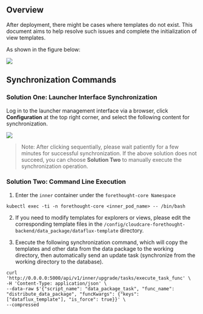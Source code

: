 ## Overview

After deployment, there might be cases where templates do not exist. This document aims to help resolve such issues and complete the initialization of view templates.

As shown in the figure below:

![](img/noscenes_1.png)

## Synchronization Commands

### Solution One: Launcher Interface Synchronization

Log in to the launcher management interface via a browser, click **Configuration** at the top right corner, and select the following content for synchronization.

![](img/noscenes_2.png)

> Note: After clicking sequentially, please wait patiently for a few minutes for successful synchronization. If the above solution does not succeed, you can choose **Solution Two** to manually execute the synchronization operation.

### Solution Two: Command Line Execution

1. Enter the `inner` container under the `forethought-core Namespace`

```shell
kubectl exec -ti -n forethought-core <inner_pod_name> -- /bin/bash
```

2. If you need to modify templates for explorers or views, please edit the corresponding template files in the `/config/cloudcare-forethought-backend/data_package/dataflux-template` directory.

3. Execute the following synchronization command, which will copy the templates and other data from the data package to the working directory, then automatically send an update task (synchronize from the working directory to the database).

```shell
curl 'http://0.0.0.0:5000/api/v1/inner/upgrade/tasks/execute_task_func' \
-H 'Content-Type: application/json' \
--data-raw $'{"script_name": "data_package_task", "func_name": "distribute_data_package", "funcKwargs": {"keys": ["dataflux_template"], "is_force": true}}' \
--compressed
```